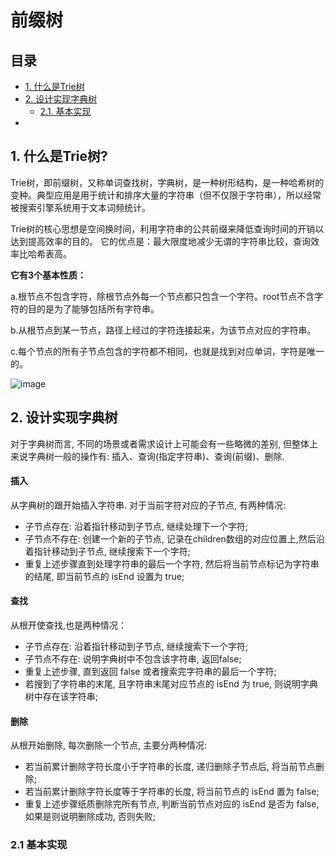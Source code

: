 # 前缀树
## 目录
 - [1. 什么是Trie树](#1-什么是trie树)
 - [2. 设计实现字典树](#2-设计实现字典树)
   - [2.1. 基本实现](#21-基本实现)
 -
 

## 1. 什么是Trie树?
Trie树，即前缀树，又称单词查找树，字典树，是一种树形结构，是一种哈希树的变种。典型应用是用于统计和排序大量的字符串（但不仅限于字符串），所以经常被搜索引擎系统用于文本词频统计。
  
Trie树的核心思想是空间换时间，利用字符串的公共前缀来降低查询时间的开销以达到提高效率的目的。 它的优点是：最大限度地减少无谓的字符串比较，查询效率比哈希表高。
  
**它有3个基本性质：**
  
a.根节点不包含字符，除根节点外每一个节点都只包含一个字符。root节点不含字符的目的是为了能够包括所有字符串。  
  
b.从根节点到某一节点，路径上经过的字符连接起来，为该节点对应的字符串。  
  
c.每个节点的所有子节点包含的字符都不相同，也就是找到对应单词，字符是唯一的。 

![image](https://github.com/Feng3333/Algorithm-and-Data-Structure/blob/2c5e4ee589a50a399f06bfc2be62f29fbf3c6756/Tree/Tree-Images/TrieTree1.png)

## 2. 设计实现字典树
对于字典树而言, 不同的场景或者需求设计上可能会有一些略微的差别, 但整体上来说字典树一般的操作有: 插入、查询(指定字符串)、查询(前缀)、删除.  
#### 插入
从字典树的跟开始插入字符串. 对于当前字符对应的子节点, 有两种情况:  
- 子节点存在: 沿着指针移动到子节点, 继续处理下一个字符;  
- 子节点不存在: 创建一个新的子节点, 记录在children数组的对应位置上,然后沿着指针移动到子节点, 继续搜索下一个字符;  
- 重复上述步骤直到处理字符串的最后一个字符, 然后将当前节点标记为字符串的结尾, 即当前节点的 isEnd 设置为 true;  
  
#### 查找
从根开使查找,也是两种情况：
- 子节点存在: 沿着指针移动到子节点, 继续搜索下一个字符;
- 子节点不存在: 说明字典树中不包含该字符串, 返回false;
- 重复上述步骤, 直到返回 false 或者搜索完字符串的最后一个字符;  
- 若搜到了字符串的末尾, 且字符串末尾对应节点的 isEnd 为 true, 则说明字典树中存在该字符串;  

#### 删除
从根开始删除, 每次删除一个节点, 主要分两种情况:
- 若当前累计删除字符长度小于字符串的长度, 递归删除子节点后, 将当前节点删除;  
- 若当前累计删除字符长度等于字符串的长度, 将当前节点的 isEnd 置为 false; 
- 重复上述步骤纸质删除完所有节点, 判断当前节点对应的 isEnd 是否为 false, 如果是则说明删除成功, 否则失败; 

### 2.1 基本实现
```c++

```
